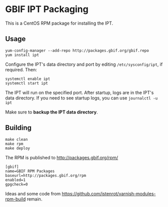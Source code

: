 # GBIF IPT Packaging

This is a CentOS RPM package for installing the IPT.

## Usage

```shell
yum-config-manager --add-repo http://packages.gbif.org/gbif.repo
yum install ipt
```

Configure the IPT's data directory and port by editing `/etc/sysconfig/ipt`, if required.  Then:

```
systemctl enable ipt
systemctl start ipt
```

The IPT will run on the specified port.  After startup, logs are in the IPT's data directory.  If you need to see startup logs, you can use `journalctl -u ipt`

Make sure to **backup the IPT data directory**.

## Building

```
make clean
make rpm
make deploy
```

The RPM is published to http://packages.gbif.org/rpm/

```
[gbif]
name=GBIF RPM Packages
baseurl=http://packages.gbif.org/rpm
enabled=1
gpgcheck=0
```

Ideas and some code from https://github.com/istenrot/varnish-modules-rpm-build remain.
